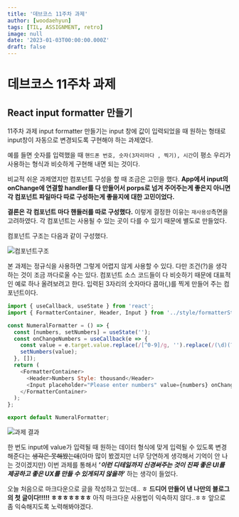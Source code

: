 ```yaml
---
title: '데브코스 11주차 과제'
author: [woodaehyun]
tags: [TIL, ASSIGNMENT, retro]
image: null
date: '2023-01-03T00:00:00.000Z'
draft: false
---
```


# 데브코스 11주차 과제

## React input formatter 만들기

11주차 과제 input formatter 만들기는 input 창에 값이 입력되었을 때 원하는 형태로 input창이 자동으로 변경되도록 구현해야 하는 과제였다.

예를 들면 숫자를 입력했을 때 `핸드폰 번호, 숫자(3자리마다 , 찍기), 시간`이 평소 우리가 사용하는 형식과 비슷하게 구현해 내면 되는 것이다.

비교적 쉬운 과제였지만 컴포넌트 구성을 할 때 조금은 고민을 했다.
**App에서 input의 onChange에 연결할 handler를 다 만들어서 porps로 넘겨 주어주는게 좋은지 아니면 각 컴포넌트 파일마다 따로 구성하는게 좋을지에 대한 고민이었다.**

**결론은 각 컴포넌트 마다 핸들러를 따로 구성했다.**
이렇게 결정한 이유는 `재사용성`측면을 고려하였다. 각 컴포넌트는 사용될 수 있는 곳이 다를 수 있기 때문에 별도로 만들었다.

컴포넌트 구조는 다음과 같이 구성했다.

![컴포넌트구조](https://img1.daumcdn.net/thumb/R1280x0/?scode=mtistory2&fname=https%3A%2F%2Fblog.kakaocdn.net%2Fdn%2FUiMPz%2FbtrVftGVZkI%2Fqy62ujxdMfCZboWRkRTg0k%2Fimg.png '컴포넌트구조')

본 과제는 정규식을 사용하면 그렇게 어렵지 않게 사용할 수 있다. 다만 조건(?)을 생각하는 것이 조금 까다로울 수는 있다. 컴포넌트 소스 코드들이 다 비슷하기 때문에 대표적인 예로 하나 올려보려고 한다. 입력된 3자리의 숫자마다 콤마(,)를 찍게 만들어 주는 컴포넌트이다.

```javascript
import { useCallback, useState } from 'react';
import { FormatterContainer, Header, Input } from '../style/formatterStyle';

const NumeralFormatter = () => {
  const [numbers, setNumbers] = useState('');
  const onChangeNumbers = useCallback(e => {
    const value = e.target.value.replace(/[^0-9]/g, '').replace(/(\d)(?=(?:\d{3})+(?!\d))/g, '$1,');
    setNumbers(value);
  }, []);
  return (
    <FormatterContainer>
      <Header>Numbers Style: thousand</Header>
      <Input placeholder="Please enter numbers" value={numbers} onChange={onChangeNumbers} />
    </FormatterContainer>
  );
};

export default NumeralFormatter;
```

![과제 결과](https://img1.daumcdn.net/thumb/R1280x0/?scode=mtistory2&fname=https%3A%2F%2Fblog.kakaocdn.net%2Fdn%2FNKbdy%2FbtrVjidPso6%2FjKbcTPDu3tNTonYzihgb41%2Fimg.png '과제 결과')

한 번도 input에 value가 입력될 때 원하는 데이터 형식에 맞게 입력될 수 있도록 변경해준다는 ~~생각은 못해봤는데~~(아마 많이 봤겠지만 너무 당연하게 생각해서 기억이 안 나는 것이겠지만) 이번 과제를 통해서 **’_이런 디테일까지 신경써주는 것이 진짜 좋은 UI를 제공하고 좋은 UX를 만들 수 있게되지 않을까’_** 하는 생각이 들었다.

오늘 처음으로 마크다운으로 글을 작성하고 있는데.. ㅎ
**드디어 만들어 낸 나만의 블로그의 첫 글이다!!!!! ㅎㅎㅎㅎㅎㅎㅎ**
아직 마크다운 사용법이 익숙하지 않다..ㅎㅎ 앞으로 좀 익숙해지도록 노력해봐야겠다.

